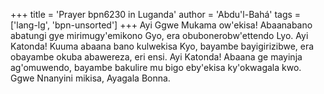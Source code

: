 +++
title = 'Prayer bpn6230 in Luganda'
author = 'Abdu'l-Bahá'
tags = ['lang-lg', 'bpn-unsorted']
+++
Ayi Ggwe Mukama ow'ekisa!  Abaanabano abatungi gye mirimugy'emikono Gyo, era obubonerobw'ettendo Lyo. Ayi Katonda!  Kuuma abaana bano kulwekisa Kyo, bayambe bayigirizibwe, era obayambe okuba abawereza, eri ensi.  Ayi Katonda!  Abaana ge mayinja ag'omuwendo, bayambe bakulire mu bigo eby'ekisa ky'okwagala kwo.  Ggwe Nnanyini mikisa, Ayagala Bonna.
